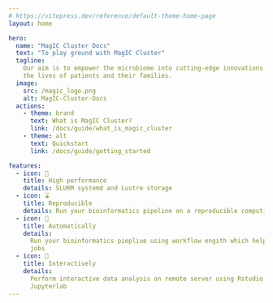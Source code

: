 ```yaml
---
# https://vitepress.dev/reference/default-theme-home-page
layout: home

hero:
  name: "MagIC Cluster Docs"
  text: "To play ground with MagIC Cluster"
  tagline:
    Our aim is to empower the microbiome into cutting-edge innovations that will transform
    the lives of patients and their families.
  image:
    src: /magic_logo.png
    alt: MagIC-Cluster-Docs
  actions:
    - theme: brand
      text: What is MagIC Cluster?
      link: /docs/guide/what_is_magic_cluster
    - theme: alt
      text: Quickstart
      link: /docs/guide/getting_started

features:
  - icon: 🚀
    title: High performance
    details: SLURM systemd and Lustre storage
  - icon: ⌛
    title: Reproducible
    details: Run your bioinformatics pipeline on a reproducible computing environment
  - icon: 🐍
    title: Automatically
    details:
      Run your bioinformatics piepliue using workflow engith which help you to manager
      jobs
  - icon: 📝
    title: Interactively
    details:
      Perform interactive data analysis on remote server using Rstudio server or
      Jupyterlab
---
```

